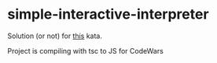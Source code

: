 # simple-interactive-interpreter
Solution (or not) for [this](http://www.codewars.com/kata/simple-interactive-interpreter/train/javascript) kata.

Project is compiling with tsc to JS for CodeWars